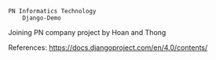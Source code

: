 	PN Informatics Technology
		Django-Demo

Joining PN company project by Hoan and Thong


References: https://docs.djangoproject.com/en/4.0/contents/
